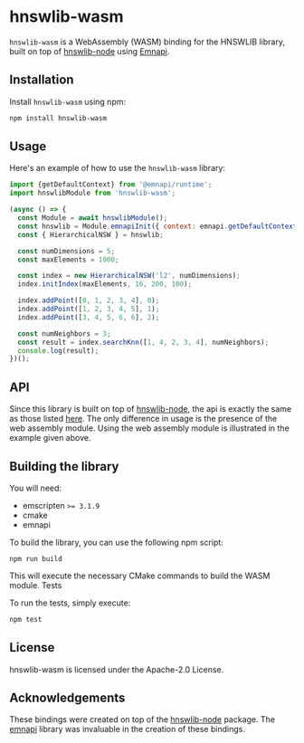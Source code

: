 # hnswlib-wasm

`hnswlib-wasm` is a WebAssembly (WASM) binding for the HNSWLIB library, built on top of [hnswlib-node](https://github.com/yoshoku/hnswlib-node) using [Emnapi](https://github.com/toyobayashi/emnapi).


## Installation

Install `hnswlib-wasm` using npm:

```bash
npm install hnswlib-wasm
```

## Usage

Here's an example of how to use the `hnswlib-wasm` library:

```javascript
import {getDefaultContext} from '@emnapi/runtime';
import hnswlibModule from 'hnswlib-wasm';

(async () => {
  const Module = await hnswlibModule();
  const hnswlib = Module.emnapiInit({ context: emnapi.getDefaultContext() });
  const { HierarchicalNSW } = hnswlib;

  const numDimensions = 5;
  const maxElements = 1000;

  const index = new HierarchicalNSW('l2', numDimensions);
  index.initIndex(maxElements, 16, 200, 100);

  index.addPoint([0, 1, 2, 3, 4], 0);
  index.addPoint([1, 2, 3, 4, 5], 1);
  index.addPoint([3, 4, 5, 6, 6], 2);

  const numNeighbors = 3;
  const result = index.searchKnn([1, 4, 2, 3, 4], numNeighbors);
  console.log(result);
})();
```
## API
Since this library is built on top of [hnswlib-node](https://github.com/yoshoku/hnswlib-node), the api is exactly the same as those listed [here](https://yoshoku.github.io/hnswlib-node/doc/). The only difference in usage is the presence of the web assembly module. Using the web assembly module is illustrated in the example given above.

## Building the library
You will need:
- emscripten `>= 3.1.9`
- cmake
- emnapi

To build the library, you can use the following npm script:

```
npm run build
```

This will execute the necessary CMake commands to build the WASM module.
Tests

To run the tests, simply execute:

```bash
npm test
```

## License

hnswlib-wasm is licensed under the Apache-2.0 License.

## Acknowledgements
These bindings were created on top of the [hnswlib-node](https://github.com/yoshoku/hnswlib-node) package.
The [emnapi](https://github.com/toyobayashi/emnapi) library was invaluable in the creation of these bindings.
